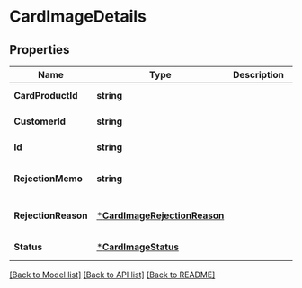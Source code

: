 # CardImageDetails

## Properties
Name | Type | Description | Notes
------------ | ------------- | ------------- | -------------
**CardProductId** | **string** |  | [default to null]
**CustomerId** | **string** |  | [default to null]
**Id** | **string** |  | [default to null]
**RejectionMemo** | **string** |  | [optional] [default to null]
**RejectionReason** | [***CardImageRejectionReason**](card_image_rejection_reason.md) |  | [optional] [default to null]
**Status** | [***CardImageStatus**](card_image_status.md) |  | [default to null]

[[Back to Model list]](../README.md#documentation-for-models) [[Back to API list]](../README.md#documentation-for-api-endpoints) [[Back to README]](../README.md)


